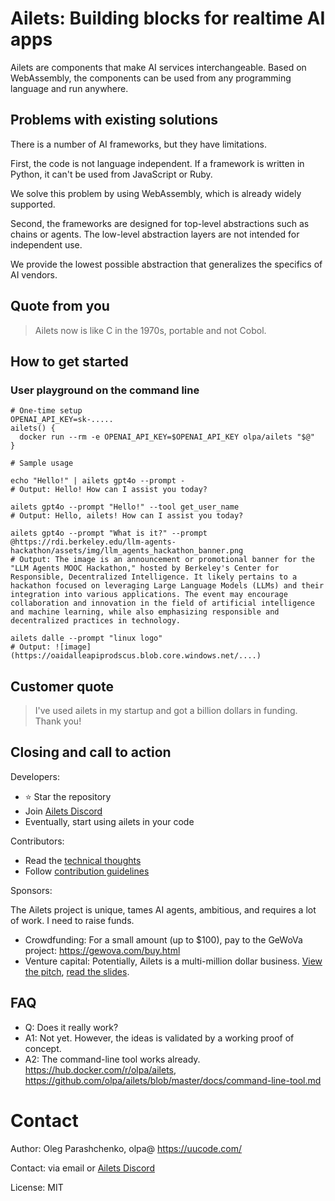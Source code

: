 # Ailets: Building blocks for realtime AI apps

Ailets are components that make AI services interchangeable. Based on WebAssembly, the components can be used from any programming language and run anywhere.


## Problems with existing solutions

There is a number of AI frameworks, but they have limitations.

First, the code is not language independent. If a framework is written in Python, it can't be used from JavaScript or Ruby.

We solve this problem by using WebAssembly, which is already widely supported.

Second, the frameworks are designed for top-level abstractions such as chains or agents. The low-level abstraction layers are not intended for independent use.

We provide the lowest possible abstraction that generalizes the specifics of AI vendors.


## Quote from you

> Ailets now is like C in the 1970s, portable and not Cobol.


## How to get started

### User playground on the command line

```
# One-time setup
OPENAI_API_KEY=sk-.....
ailets() {
  docker run --rm -e OPENAI_API_KEY=$OPENAI_API_KEY olpa/ailets "$@"
}

# Sample usage

echo "Hello!" | ailets gpt4o --prompt -
# Output: Hello! How can I assist you today?

ailets gpt4o --prompt "Hello!" --tool get_user_name
# Output: Hello, ailets! How can I assist you today?

ailets gpt4o --prompt "What is it?" --prompt @https://rdi.berkeley.edu/llm-agents-hackathon/assets/img/llm_agents_hackathon_banner.png
# Output: The image is an announcement or promotional banner for the "LLM Agents MOOC Hackathon," hosted by Berkeley's Center for Responsible, Decentralized Intelligence. It likely pertains to a hackathon focused on leveraging Large Language Models (LLMs) and their integration into various applications. The event may encourage collaboration and innovation in the field of artificial intelligence and machine learning, while also emphasizing responsible and decentralized practices in technology.

ailets dalle --prompt "linux logo"
# Output: ![image](https://oaidalleapiprodscus.blob.core.windows.net/....)

```

## Customer quote

> I've used ailets in my startup and got a billion dollars in funding. Thank you!


## Closing and call to action

Developers:

- ⭐ Star the repository
- Join [Ailets Discord](https://discord.gg/HEBE3gv2)
- Eventually, start using ailets in your code

Contributors:

- Read the [technical thoughts](./docs/technical-thoughts.md)
- Follow [contribution guidelines](https://github.com/olpa/ailets/wiki/Contribution-guidelines-MOOC-hackathon)

Sponsors:

The Ailets project is unique, tames AI agents, ambitious, and requires a lot of work. I need to raise funds.

- Crowdfunding: For a small amount (up to $100), pay to the GeWoVa project: <https://gewova.com/buy.html>
- Venture capital: Potentially, Ailets is a multi-million dollar business. [View the pitch](https://youtu.be/0-YYUNn_EDU?si=GyaEbXYif8t3yjk6), [read the slides](https://drive.google.com/file/d/1xakK9fJkjzBbi9tO6ZFB16IMPCa_D2rR/view?usp=sharing).


## FAQ

* Q: Does it really work?
* A1: Not yet. However, the ideas is validated by a working proof of concept.
* A2: The command-line tool works already. https://hub.docker.com/r/olpa/ailets, https://github.com/olpa/ailets/blob/master/docs/command-line-tool.md


# Contact

Author: Oleg Parashchenko, olpa@ <https://uucode.com/>

Contact: via email or [Ailets Discord](https://discord.gg/HEBE3gv2)

License: MIT
